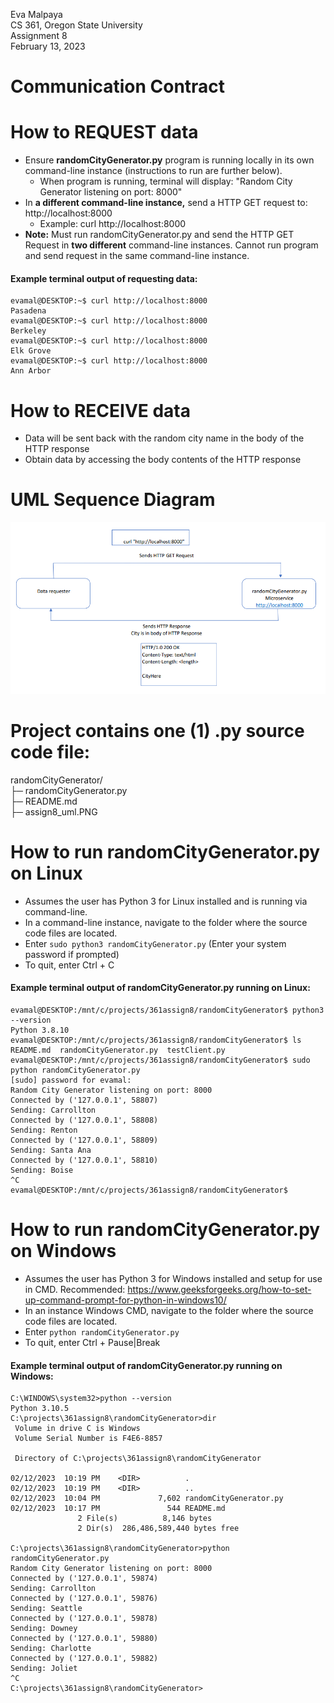 Eva Malpaya  
CS 361, Oregon State University  
Assignment 8  
February 13, 2023  

# Communication Contract


# How to REQUEST data
- Ensure **randomCityGenerator.py** program is running locally in its own command-line instance (instructions to run are further below).
  - When program is running, terminal will display: "Random City Generator listening on port: 8000"
- In **a different command-line instance,** send a HTTP GET request to: http://localhost:8000
  - Example: curl http://localhost:8000
- **Note:** Must run randomCityGenerator.py and send the HTTP GET Request in **two different** command-line instances. Cannot run program and send request in the same command-line instance.

#### Example terminal output of requesting data:
```
evamal@DESKTOP:~$ curl http://localhost:8000
Pasadena
evamal@DESKTOP:~$ curl http://localhost:8000
Berkeley
evamal@DESKTOP:~$ curl http://localhost:8000
Elk Grove
evamal@DESKTOP:~$ curl http://localhost:8000
Ann Arbor
```

# How to RECEIVE data
- Data will be sent back with the random city name in the body of the HTTP response
- Obtain data by accessing the body contents of the HTTP response


# UML Sequence Diagram
![Screenshot](./assign8_uml.PNG)

# Project contains one (1) .py source code file:
randomCityGenerator/  
├─ randomCityGenerator.py  
├─ README.md  
├─ assign8_uml.PNG  

# How to run randomCityGenerator.py on Linux
- Assumes the user has Python 3 for Linux installed and is running via command-line.
- In a command-line instance, navigate to the folder where the source code files are located.
- Enter `sudo python3 randomCityGenerator.py` (Enter your system password if prompted)
- To quit, enter Ctrl + C

#### Example terminal output of randomCityGenerator.py running on Linux:
```
evamal@DESKTOP:/mnt/c/projects/361assign8/randomCityGenerator$ python3 --version
Python 3.8.10
evamal@DESKTOP:/mnt/c/projects/361assign8/randomCityGenerator$ ls
README.md  randomCityGenerator.py  testClient.py
evamal@DESKTOP:/mnt/c/projects/361assign8/randomCityGenerator$ sudo python randomCityGenerator.py
[sudo] password for evamal:
Random City Generator listening on port: 8000
Connected by ('127.0.0.1', 58807)
Sending: Carrollton
Connected by ('127.0.0.1', 58808)
Sending: Renton
Connected by ('127.0.0.1', 58809)
Sending: Santa Ana
Connected by ('127.0.0.1', 58810)
Sending: Boise
^C
evamal@DESKTOP:/mnt/c/projects/361assign8/randomCityGenerator$
```

# How to run randomCityGenerator.py on Windows
- Assumes the user has Python 3 for Windows installed and setup for use in CMD. Recommended: https://www.geeksforgeeks.org/how-to-set-up-command-prompt-for-python-in-windows10/
- In an instance Windows CMD, navigate to the folder where the source code files are located.
- Enter `python randomCityGenerator.py`
- To quit, enter Ctrl + Pause|Break

#### Example terminal output of randomCityGenerator.py running on Windows:
```
C:\WINDOWS\system32>python --version
Python 3.10.5
C:\projects\361assign8\randomCityGenerator>dir
 Volume in drive C is Windows
 Volume Serial Number is F4E6-8857

 Directory of C:\projects\361assign8\randomCityGenerator

02/12/2023  10:19 PM    <DIR>          .
02/12/2023  10:19 PM    <DIR>          ..
02/12/2023  10:04 PM             7,602 randomCityGenerator.py
02/12/2023  10:17 PM               544 README.md
               2 File(s)          8,146 bytes
               2 Dir(s)  286,486,589,440 bytes free

C:\projects\361assign8\randomCityGenerator>python randomCityGenerator.py
Random City Generator listening on port: 8000
Connected by ('127.0.0.1', 59874)
Sending: Carrollton
Connected by ('127.0.0.1', 59876)
Sending: Seattle
Connected by ('127.0.0.1', 59878)
Sending: Downey
Connected by ('127.0.0.1', 59880)
Sending: Charlotte
Connected by ('127.0.0.1', 59882)
Sending: Joliet
^C
C:\projects\361assign8\randomCityGenerator>
```